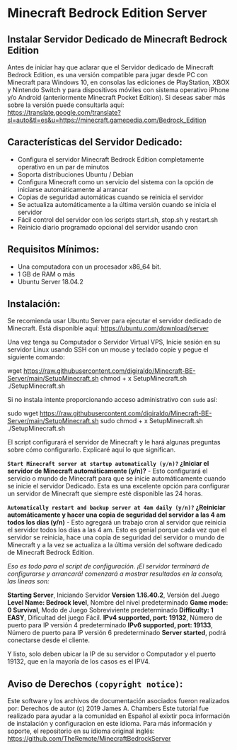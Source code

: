 # Minecraft Bedrock Edition Server

## Instalar Servidor Dedicado de Minecraft Bedrock Edition

Antes de iniciar hay que aclarar que el Servidor dedicado de Minecraft Bedrock Edition, es una versión compatible para jugar desde PC con Minecraft para Windows 10, en consolas las ediciones de PlayStation, XBOX y Nintendo Switch y para dispositivos móviles con sistema operativo iPhone y/o Android (anteriormente Minecraft Pocket Edition). Si deseas saber más sobre la versión puede consultarla aquí: https://translate.google.com/translate?sl=auto&tl=es&u=https://minecraft.gamepedia.com/Bedrock_Edition

## Características del Servidor Dedicado:
* Configura el servidor Minecraft Bedrock Edition completamente operativo en un par de minutos
* Soporta distribuciones Ubuntu / Debian
* Configura Minecraft como un servicio del sistema con la opción de iniciarse automáticamente al arrancar
* Copias de seguridad automáticas cuando se reinicia el servidor
* Se actualiza automáticamente a la última versión cuando se inicia el servidor
* Fácil control del servidor con los scripts start.sh, stop.sh y restart.sh
* Reinicio diario programado opcional del servidor usando cron

## Requisitos Mínimos:
* Una computadora con un procesador x86_64 bit.
* 1 GB de RAM o más
* Ubuntu Server 18.04.2

## Instalación:

Se recomienda usar Ubuntu Server para ejecutar el servidor dedicado de Minecraft. Está disponible aquí: https://ubuntu.com/download/server

Una vez tenga su Computador o Servidor Virtual VPS, Inicie sesión en su servidor Linux usando SSH con un mouse y teclado copie y pegue el siguiente comando:

wget https://raw.githubusercontent.com/digiraldo/Minecraft-BE-Server/main/SetupMinecraft.sh
chmod + x SetupMinecraft.sh
./SetupMinecraft.sh

Si no instala intente proporcionando acceso administrativo con `sudo` así:

sudo wget https://raw.githubusercontent.com/digiraldo/Minecraft-BE-Server/main/SetupMinecraft.sh
sudo chmod + x SetupMinecraft.sh
./SetupMinecraft.sh

El script configurará el servidor de Minecraft y le hará algunas preguntas sobre cómo configurarlo. Explicaré aquí lo que significan.

**`Start Minecraft server at startup automatically (y/n)?` ¿Iniciar el servidor de Minecraft automáticamente (y/n)?** - Esto configurará el servicio o mundo de Minecraft para que se inicie automáticamente cuando se inicie el servidor Dedicado. Esta es una excelente opción para configurar un servidor de Minecraft que siempre esté disponible las 24 horas.

**`Automatically restart and backup server at 4am daily (y/n)?` ¿Reiniciar automáticamente y hacer una copia de seguridad del servidor a las 4 am todos los días (y/n)** - Esto agregará un trabajo cron al servidor que reinicia el servidor todos los días a las 4 am. Esto es genial porque cada vez que el servidor se reinicia, hace una copia de seguridad del servidor o mundo de Minecraft y a la vez se actualiza a la última versión del software dedicado de Minecraft Bedrock Edition.


*Eso es todo para el script de configuración. ¡El servidor terminará de configurarse y arrancará! comenzará a mostrar resultados en la consola, las líneas son:*

**Starting Server**, Iniciando Servidor
**Version 1.16.40.2**, Versión del Juego
**Level Name: Bedrock level**, Nombre del nivel predeterminado
**Game mode: 0 Survival**, Modo de Juego Sobreviviente predeterminado
**Difficulty: 1 EASY**, Dificultad del juego Fácil.
**IPv4 supported, port: 19132**, Número de puerto para IP versión 4 predeterminado
**IPv6 supported, port: 19133**, Número de puerto para IP versión 6 predeterminado
**Server started**, podrá conectarse desde el cliente.

Y listo, solo deben ubicar la IP de su servidor o Computador y el puerto 19132, que en la mayoría de los casos es el IPV4.


## Aviso de Derechos `(copyright notice)`:
Este software y los archivos de documentación asociados fueron realizados por:
Derechos de autor (c) 2019 James A. Chambers
Este tutorial fue realizado para ayudar a la comunidad en Español al exixtir poca información de instalación y configuracion en este idioma. Para más información y soporte, el repositorio en su idioma original inglés: https://github.com/TheRemote/MinecraftBedrockServer
